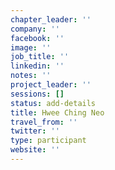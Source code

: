 ```yaml
---
chapter_leader: ''
company: ''
facebook: ''
image: ''
job_title: ''
linkedin: ''
notes: ''
project_leader: ''
sessions: []
status: add-details
title: Hwee Ching Neo
travel_from: ''
twitter: ''
type: participant
website: ''
---
```


<!-- put more details about participant here -->